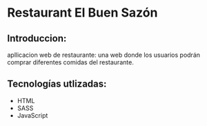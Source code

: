 # Restaurant El Buen Sazón

## Introduccion:
apllicacion web de restaurante: una web donde los usuarios podrán comprar diferentes comidas del restaurante.

## Tecnologías utlizadas:
* HTML
* SASS
* JavaScript


